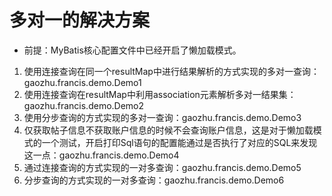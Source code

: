 # 多对一的解决方案

- 前提：MyBatis核心配置文件中已经开启了懒加载模式。

1. 使用连接查询在同一个resultMap中进行结果解析的方式实现的多对一查询：gaozhu.francis.demo.Demo1
1. 使用连接查询在resultMap中利用association元素解析多对一结果集：gaozhu.francis.demo.Demo2
1. 使用分步查询的方式实现的多对一查询：gaozhu.francis.demo.Demo3
1. 仅获取帖子信息不获取账户信息的时候不会查询账户信息，这是对于懒加载模式的一个测试，开启打印Sql语句的配置能通过是否执行了对应的SQL来发现这一点：gaozhu.francis.demo.Demo4
1. 通过连接查询的方式实现的一对多查询：gaozhu.francis.demo.Demo5
1. 分步查询的方式实现的一对多查询：gaozhu.francis.demo.Demo6